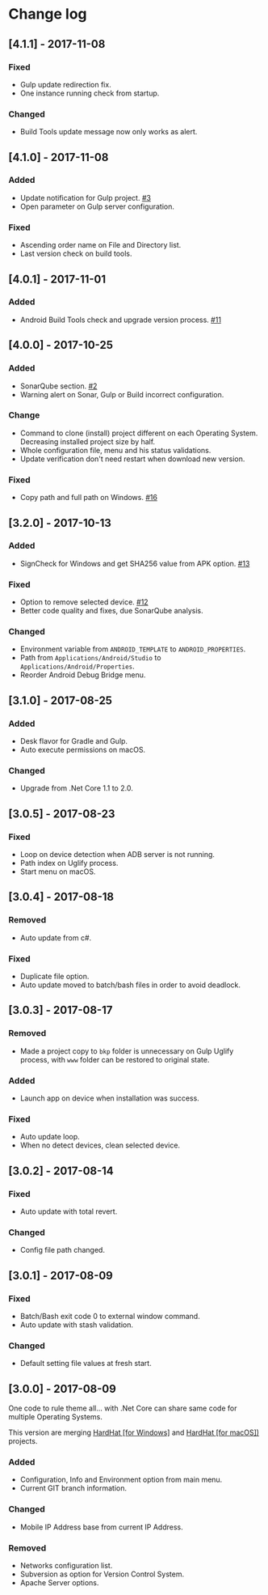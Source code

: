 # Change log

<!-- http://keepachangelog.com/en/0.3.0/ 
Added       for new features.
Changed     for changes in existing functionality.
Deprecated  for once-stable features removed in upcoming releases.
Removed     for deprecated features removed in this release.
Fixed       for any bug fixes.
Security    to invite users to upgrade in case of vulnerabilities.
-->

## [4.1.1] - 2017-11-08

### Fixed

* Gulp update redirection fix.
* One instance running check from startup.

### Changed

* Build Tools update message now only works as alert.

## [4.1.0] - 2017-11-08

### Added

* Update notification for Gulp project. [\#3](https://github.com/equiman/hardhat/issues/3)
* Open parameter on Gulp server configuration.

### Fixed

* Ascending order name on File and Directory list.
* Last version check on build tools.

## [4.0.1] - 2017-11-01

### Added

* Android Build Tools check and upgrade version process. [\#11](https://github.com/equiman/hardhat/issues/11)

## [4.0.0] - 2017-10-25

### Added

* SonarQube section. [\#2](https://github.com/equiman/hardhat/issues/2)
* Warning alert on Sonar, Gulp or Build incorrect configuration.

### Change

* Command to clone (install) project different on each Operating System. Decreasing installed project size by half.
* Whole configuration file, menu and his status validations.
* Update verification don't need restart when download new version.

### Fixed

* Copy path and full path on Windows. [\#16](https://github.com/equiman/hardhat/issues/16)

## [3.2.0] - 2017-10-13

### Added

* SignCheck for Windows and get SHA256 value from APK option. [\#13](https://github.com/equiman/hardhat/issues/13)

### Fixed

* Option to remove selected device. [\#12](https://github.com/equiman/hardhat/issues/12)
* Better code quality and fixes, due SonarQube analysis.

### Changed

* Environment variable from `ANDROID_TEMPLATE` to `ANDROID_PROPERTIES`.
* Path from `Applications/Android/Studio` to `Applications/Android/Properties`.
* Reorder Android Debug Bridge menu.

## [3.1.0] - 2017-08-25

### Added

* Desk flavor for Gradle and Gulp.
* Auto execute permissions on macOS.

### Changed

* Upgrade from .Net Core 1.1 to 2.0.

## [3.0.5] - 2017-08-23

### Fixed

* Loop on device detection when ADB server is not running.
* Path index on Uglify process.
* Start menu on macOS.

## [3.0.4] - 2017-08-18

### Removed

* Auto update from c#.

### Fixed

* Duplicate file option.
* Auto update moved to batch/bash files in order to avoid deadlock.

## [3.0.3] - 2017-08-17

### Removed

* Made a project copy to `bkp` folder is unnecessary on Gulp Uglify process, with `www` folder can be restored to original state.

### Added

* Launch app on device when installation was success.

### Fixed

* Auto update loop.
* When no detect devices, clean selected device.

## [3.0.2] - 2017-08-14

### Fixed

* Auto update with total revert.

### Changed

* Config file path changed.

## [3.0.1] - 2017-08-09

### Fixed

* Batch/Bash exit code 0 to external window command.
* Auto update with stash validation.

### Changed

* Default setting file values at fresh start.

## [3.0.0] - 2017-08-09

One code to rule theme all... with .Net Core can share same code for multiple Operating Systems.

This version are merging [HardHat [for Windows]](https://github.com/equiman/hardhatwin/) and [HardHat [for macOS])](https://github.com/equiman/hardhatwin/) projects.

### Added

* Configuration, Info and Environment option from main menu.
* Current GIT branch information.

### Changed

* Mobile IP Address base from current IP Address.

### Removed

* Networks configuration list.
* Subversion as option for Version Control System.
* Apache Server options.
